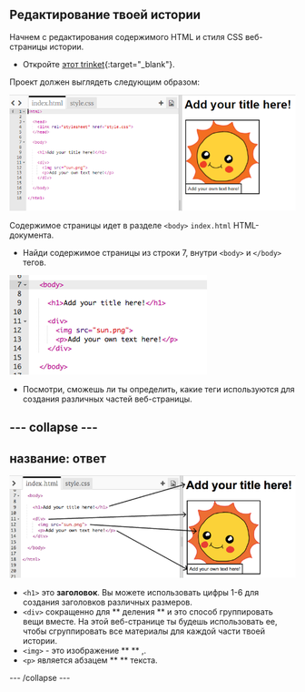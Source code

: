## Редактирование твоей истории

Начнем с редактирования содержимого HTML и стиля CSS веб-страницы истории.

+ Откройте [этот trinket](http://jumpto.cc/web-story){:target="_blank"}.

Проект должен выглядеть следующим образом:

![скриншот](images/story-starter.png)

Содержимое страницы идет в разделе `<body>` `index.html` HTML-документа.

+ Найди содержимое страницы из строки 7, внутри `<body>` и `</body>` тегов.

![скриншот](images/story-html.png)

+ Посмотри, сможешь ли ты определить, какие теги используются для создания различных частей веб-страницы.

## \--- collapse \---

## название: ответ

![скриншот](images/story-elements.png)

+ `<h1>` это **заголовок**. Вы можете использовать цифры 1-6 для создания заголовков различных размеров.
+ `<div>` сокращенно для ** деления ** и это способ группировать вещи вместе. На этой веб-странице ты будешь использовать ее, чтобы сгруппировать все материалы для каждой части твоей истории.
+ `<img>` - это изображение ** ** ,.
+ `<p>` является абзацем ** ** текста.

\--- /collapse \---